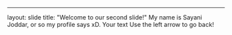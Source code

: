 ---
layout: slide
title: "Welcome to our second slide!"
My name is Sayani Joddar, or so my profile says xD.
Your text
Use the left arrow to go back!

